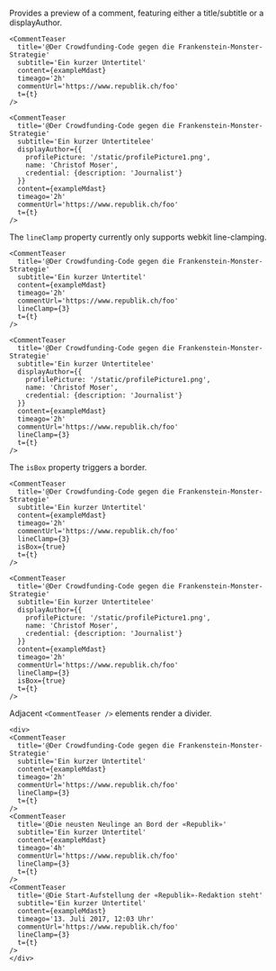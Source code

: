 Provides a preview of a comment, featuring either a title/subtitle or a displayAuthor.



```react|noSource,span-3
<CommentTeaser
  title='@Der Crowdfunding-Code gegen die Frankenstein-Monster-Strategie'
  subtitle='Ein kurzer Untertitel'
  content={exampleMdast}
  timeago='2h'
  commentUrl='https://www.republik.ch/foo'
  t={t}
/>
```
```react|noSource,span-3
<CommentTeaser
  title='@Der Crowdfunding-Code gegen die Frankenstein-Monster-Strategie'
  subtitle='Ein kurzer Untertitelee'
  displayAuthor={{
    profilePicture: '/static/profilePicture1.png',
    name: 'Christof Moser',
    credential: {description: 'Journalist'}
  }}
  content={exampleMdast}
  timeago='2h'
  commentUrl='https://www.republik.ch/foo'
  t={t}
/>
```

 The `lineClamp` property currently only supports webkit line-clamping.
```react|noSource,span-3
<CommentTeaser
  title='@Der Crowdfunding-Code gegen die Frankenstein-Monster-Strategie'
  subtitle='Ein kurzer Untertitel'
  content={exampleMdast}
  timeago='2h'
  commentUrl='https://www.republik.ch/foo'
  lineClamp={3}
  t={t}
/>
```
```react|noSource,span-3
<CommentTeaser
  title='@Der Crowdfunding-Code gegen die Frankenstein-Monster-Strategie'
  subtitle='Ein kurzer Untertitelee'
  displayAuthor={{
    profilePicture: '/static/profilePicture1.png',
    name: 'Christof Moser',
    credential: {description: 'Journalist'}
  }}
  content={exampleMdast}
  timeago='2h'
  commentUrl='https://www.republik.ch/foo'
  lineClamp={3}
  t={t}
/>
```


The `isBox` property triggers a border.
```react|noSource,span-3
<CommentTeaser
  title='@Der Crowdfunding-Code gegen die Frankenstein-Monster-Strategie'
  subtitle='Ein kurzer Untertitel'
  content={exampleMdast}
  timeago='2h'
  commentUrl='https://www.republik.ch/foo'
  lineClamp={3}
  isBox={true}
  t={t}
/>
```
```react|noSource,span-3
<CommentTeaser
  title='@Der Crowdfunding-Code gegen die Frankenstein-Monster-Strategie'
  subtitle='Ein kurzer Untertitelee'
  displayAuthor={{
    profilePicture: '/static/profilePicture1.png',
    name: 'Christof Moser',
    credential: {description: 'Journalist'}
  }}
  content={exampleMdast}
  timeago='2h'
  commentUrl='https://www.republik.ch/foo'
  lineClamp={3}
  isBox={true}
  t={t}
/>
```

Adjacent `<CommentTeaser />` elements render a divider.

```react|noSource,span-6
<div>
<CommentTeaser
  title='@Der Crowdfunding-Code gegen die Frankenstein-Monster-Strategie'
  subtitle='Ein kurzer Untertitel'
  content={exampleMdast}
  timeago='2h'
  commentUrl='https://www.republik.ch/foo'
  lineClamp={3}
  t={t}
/>
<CommentTeaser
  title='@Die neusten Neulinge an Bord der «Republik»'
  subtitle='Ein kurzer Untertitel'
  content={exampleMdast}
  timeago='4h'
  commentUrl='https://www.republik.ch/foo'
  lineClamp={3}
  t={t}
/>
<CommentTeaser
  title='@Die Start-Aufstellung der «Republik»-Redaktion steht'
  subtitle='Ein kurzer Untertitel'
  content={exampleMdast}
  timeago='13. Juli 2017, 12:03 Uhr'
  commentUrl='https://www.republik.ch/foo'
  lineClamp={3}
  t={t}
/>
</div>
```
